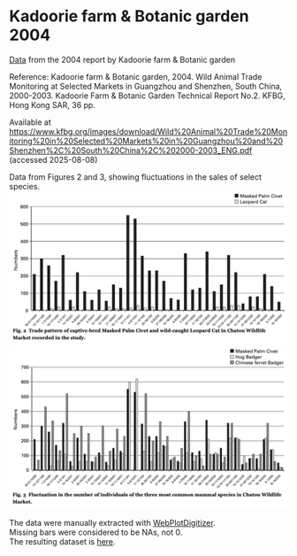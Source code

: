 # Kadoorie farm &amp; Botanic garden 2004  

[Data](kadoorie_2004_Fig2-3.csv) from the 2004 report by Kadoorie farm &amp; Botanic garden

Reference: Kadoorie farm & Botanic garden, 2004. Wild Animal Trade Monitoring at Selected Markets in Guangzhou and Shenzhen, South China, 2000-2003. Kadoorie Farm & Botanic Garden Technical Report No.2. KFBG, Hong Kong SAR, 36 pp.

Available at <https://www.kfbg.org/images/download/Wild%20Animal%20Trade%20Monitoring%20in%20Selected%20Markets%20in%20Guangzhou%20and%20Shenzhen%2C%20South%20China%2C%202000-2003_ENG.pdf> (accessed 2025-08-08)

Data from Figures 2 and 3, showing fluctuations in the sales of select species.  
![Screenshot of Figure 2](Kadoorie_Fig2.png)  
![Screenshot of Figure 3](Kadoorie_Fig3.png)  

The data were manually extracted with [WebPlotDigitizer](https://automeris.io).  
Missing bars were considered to be NAs, not 0.  
The resulting dataset is [here](kadoorie_2004_Fig2-3.csv). 
